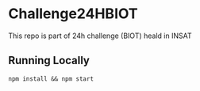 # Challenge24HBIOT
This repo is part of 24h challenge (BIOT) heald in INSAT

## Running Locally

`npm install && npm start`
